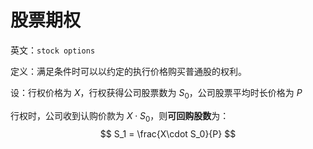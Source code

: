 # 股票期权

英文：`stock options`

定义：满足条件时可以以约定的执行价格购买普通股的权利。

设：行权价格为 $X$，行权获得公司股票数为 $S_0$，公司股票平均时长价格为 $P$

行权时，公司收到认购价款为 $X \cdot S_0$，则**可回购股数**为：
$$
S_1 = \frac{X\cdot S_0}{P}
$$
